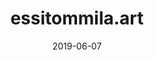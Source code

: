 ---
slug: "/personalProjects/R3D"
date: "2019-06-07"
title: "essitommila.art"
featuredImage: "/images/cognituner.png"
tags: ["React", "AWS", "Web"]
text: "Website and page editor"
link: [https://essitommila.art/Gallery, Page]
---